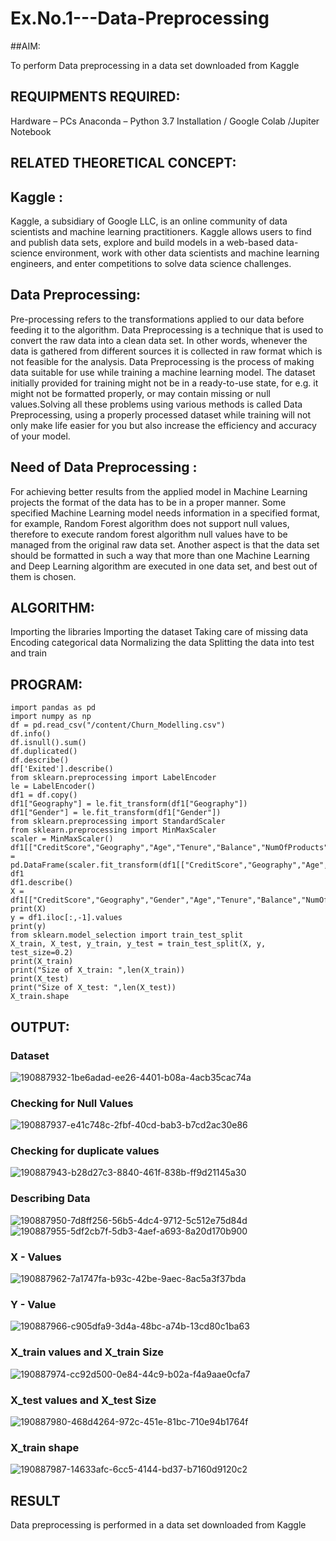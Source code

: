 # Ex.No.1---Data-Preprocessing
##AIM:

To perform Data preprocessing in a data set downloaded from Kaggle

## REQUIPMENTS REQUIRED:
Hardware – PCs
Anaconda – Python 3.7 Installation / Google Colab /Jupiter Notebook

## RELATED THEORETICAL CONCEPT:

## Kaggle :
Kaggle, a subsidiary of Google LLC, is an online community of data scientists and machine learning practitioners. Kaggle allows users to find and publish data sets, explore and build models in a web-based data-science environment, work with other data scientists and machine learning engineers, and enter competitions to solve data science challenges.

## Data Preprocessing:

Pre-processing refers to the transformations applied to our data before feeding it to the algorithm. Data Preprocessing is a technique that is used to convert the raw data into a clean data set. In other words, whenever the data is gathered from different sources it is collected in raw format which is not feasible for the analysis.
Data Preprocessing is the process of making data suitable for use while training a machine learning model. The dataset initially provided for training might not be in a ready-to-use state, for e.g. it might not be formatted properly, or may contain missing or null values.Solving all these problems using various methods is called Data Preprocessing, using a properly processed dataset while training will not only make life easier for you but also increase the efficiency and accuracy of your model.

## Need of Data Preprocessing :

For achieving better results from the applied model in Machine Learning projects the format of the data has to be in a proper manner. Some specified Machine Learning model needs information in a specified format, for example, Random Forest algorithm does not support null values, therefore to execute random forest algorithm null values have to be managed from the original raw data set.
Another aspect is that the data set should be formatted in such a way that more than one Machine Learning and Deep Learning algorithm are executed in one data set, and best out of them is chosen.


## ALGORITHM:
Importing the libraries
Importing the dataset
Taking care of missing data
Encoding categorical data
Normalizing the data
Splitting the data into test and train

## PROGRAM:
```
import pandas as pd
import numpy as np
df = pd.read_csv("/content/Churn_Modelling.csv")
df.info()
df.isnull().sum()
df.duplicated()
df.describe()
df['Exited'].describe()
from sklearn.preprocessing import LabelEncoder
le = LabelEncoder()
df1 = df.copy()
df1["Geography"] = le.fit_transform(df1["Geography"])
df1["Gender"] = le.fit_transform(df1["Gender"])
from sklearn.preprocessing import StandardScaler
from sklearn.preprocessing import MinMaxScaler
scaler = MinMaxScaler()
df1[["CreditScore","Geography","Age","Tenure","Balance","NumOfProducts","EstimatedSalary"]] = pd.DataFrame(scaler.fit_transform(df1[["CreditScore","Geography","Age","Tenure","Balance","NumOfProducts","EstimatedSalary"]]))
df1
df1.describe()
X = df1[["CreditScore","Geography","Gender","Age","Tenure","Balance","NumOfProducts","HasCrCard","IsActiveMember","EstimatedSalary"]].values
print(X)
y = df1.iloc[:,-1].values
print(y)
from sklearn.model_selection import train_test_split
X_train, X_test, y_train, y_test = train_test_split(X, y, test_size=0.2)
print(X_train)
print("Size of X_train: ",len(X_train))
print(X_test)
print("Size of X_test: ",len(X_test))
X_train.shape
```

## OUTPUT:
### Dataset
![190887932-1be6adad-ee26-4401-b08a-4acb35cac74a](https://user-images.githubusercontent.com/94166007/191054251-ec2ea0fb-3b84-4ba0-aec2-c29f24461acd.png)
### Checking for Null Values
![190887937-e41c748c-2fbf-40cd-bab3-b7cd2ac30e86](https://user-images.githubusercontent.com/94166007/191054300-687229b3-c713-4e8d-99f3-f5cfa209f9aa.png)
### Checking for duplicate values
![190887943-b28d27c3-8840-461f-838b-ff9d21145a30](https://user-images.githubusercontent.com/94166007/191054387-65483cd7-c73c-49e3-9ff4-e8f13486b6f8.png)
### Describing Data
![190887950-7d8ff256-56b5-4dc4-9712-5c512e75d84d](https://user-images.githubusercontent.com/94166007/191054463-f6a609ca-9fd5-496e-90ea-c15d7ada4e6f.png)
![190887955-5df2cb7f-5db3-4aef-a693-8a20d170b900](https://user-images.githubusercontent.com/94166007/191054540-83ca5f6c-a5a8-4514-b5f3-39a82cb67c75.png)

### X - Values
![190887962-7a1747fa-b93c-42be-9aec-8ac5a3f37bda](https://user-images.githubusercontent.com/94166007/191054586-2ae9bde9-14b7-4183-bff0-de28504b1484.png)
### Y - Value
![190887966-c905dfa9-3d4a-48bc-a74b-13cd80c1ba63](https://user-images.githubusercontent.com/94166007/191054645-c06dced8-fb82-4264-ac8e-6dbcb96ba0e9.png)
### X_train values and X_train Size
![190887974-cc92d500-0e84-44c9-b02a-f4a9aae0cfa7](https://user-images.githubusercontent.com/94166007/191054702-85465b76-0283-45ab-a63d-ae14d0027d43.png)
### X_test values and X_test Size
![190887980-468d4264-972c-451e-81bc-710e94b1764f](https://user-images.githubusercontent.com/94166007/191054776-97868fb7-f57d-4570-81a7-b20604f23cc3.png)
### X_train shape
![190887987-14633afc-6cc5-4144-bd37-b7160d9120c2](https://user-images.githubusercontent.com/94166007/191054828-39b297ef-1188-4b4f-8d19-9ec0ce23089f.png)

## RESULT
Data preprocessing is performed in a data set downloaded from Kaggle
